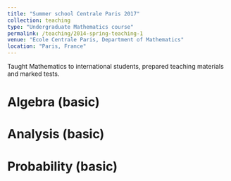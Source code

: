 ```yaml
---
title: "Summer school Centrale Paris 2017"
collection: teaching
type: "Undergraduate Mathematics course"
permalink: /teaching/2014-spring-teaching-1
venue: "Ecole Centrale Paris, Department of Mathematics"
location: "Paris, France"
---
```


Taught Mathematics to international students, prepared teaching materials and marked tests.

Algebra (basic)
======

Analysis (basic)
======

Probability (basic)
======
